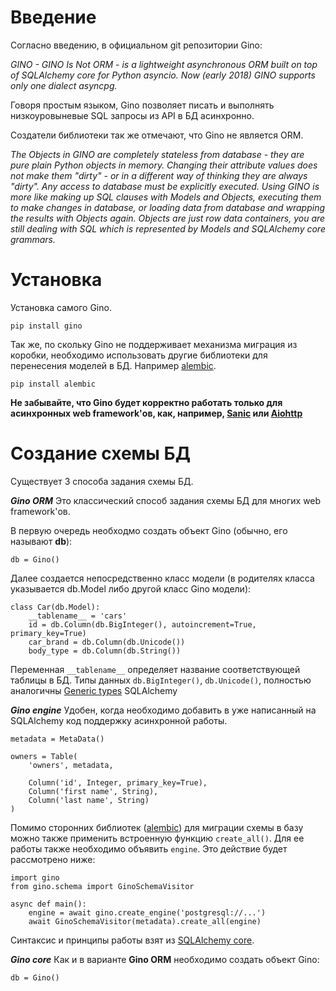 # Введение 

Согласно введению, в официальном git репозитории Gino: 

*GINO - GINO Is Not ORM - is a lightweight asynchronous ORM built on top of SQLAlchemy core for Python asyncio. Now (early 2018) GINO supports only one dialect asyncpg.*

Говоря простым языком, Gino позволяет писать и выполнять низкоуровыневые SQL запросы из API в БД асинхронно. 

Создатели библиотеки так же отмечают, что Gino не является ORM. 

*The Objects in GINO are completely stateless from database - they are pure plain Python objects in memory. Changing their attribute values does not make them "dirty" - or in a different way of thinking they are always "dirty". Any access to database must be explicitly executed. Using GINO is more like making up SQL clauses with Models and Objects, executing them to make changes in database, or loading data from database and wrapping the results with Objects again. Objects are just row data containers, you are still dealing with SQL which is represented by Models and SQLAlchemy core grammars.*

# Установка

Установка самого Gino.
```
pip install gino
```
Так же, по скольку Gino не поддерживает механизма миграция из коробки, необходимо использовать другие библиотеки для перенесения моделей в БД. Например [alembic](https://pypi.org/project/alembic/).
```
pip install alembic
```
**Не забывайте, что Gino будет корректно работать только для асинхронных web framework'ов, как, например, [Sanic](https://github.com/huge-success/sanic) или [Aiohttp](https://github.com/aio-libs/aiohttp)**

# Создание схемы БД

Существует 3 способа задания схемы БД. 

***Gino ORM***
Это классический способ задания схемы БД для многих web framework'ов.

В первую очередь необходмо создать объект Gino (обычно, его называют **db**):
```
db = Gino()
```
Далее создается непосредственно класс модели (в родителях класса указывается db.Model либо другой класс Gino модели):
```
class Car(db.Model):
    __tablename__ = 'cars'
    id = db.Column(db.BigInteger(), autoincrement=True, primary_key=True)
    car_brand = db.Column(db.Unicode())
    body_type = db.Column(db.String())
```
Переменная `__tablename__`  определяет название соответствующей таблицы в БД.
Типы данных `db.BigInteger()`, `db.Unicode()`, полностью аналогичны [Generic types](https://docs.sqlalchemy.org/en/13/core/type_basics.html) SQLAlchemy

***Gino engine***
Удобен, когда необходимо добавить в уже написанный на SQLAlchemy код поддержку асинхронной работы.
```
metadata = MetaData()

owners = Table(
    'owners', metadata,

    Column('id', Integer, primary_key=True),
    Column('first name', String),
    Column('last name', String)
)
```
Помимо сторонних библиотек ([alembic](https://pypi.org/project/alembic/)) для миграции схемы в базу можно также применить встроенную функцию `create_all()`. Для ее работы также необходимо объявить `engine`. Это действие будет рассмотрено ниже:
```
import gino
from gino.schema import GinoSchemaVisitor

async def main():
    engine = await gino.create_engine('postgresql://...')
    await GinoSchemaVisitor(metadata).create_all(engine)
```
Синтаксис и принципы работы взят из [SQLAlchemy core](https://docs.sqlalchemy.org/en/13/core/metadata.html).

***Gino core***
Как и в варианте **Gino ORM** необходимо создать объект Gino:
```
db = Gino()
```
